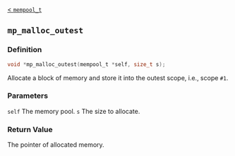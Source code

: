 
[< `mempool_t`](MemoryPool.md)

## `mp_malloc_outest`

### Definition
```C
void *mp_malloc_outest(mempool_t *self, size_t s);
```
Allocate a block of memory and store it into the outest scope, i.e., scope `#1`.

### Parameters
`self` The memory pool.
`s` The size to allocate.

### Return Value
The pointer of allocated memory.


